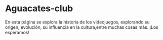 # Aguacates-club
En esta página se explora la historia de los videojuegos, explorando su origen, evolución, su influencia en la cultura,entre muchas cosas más. ¡Los esperamos!
